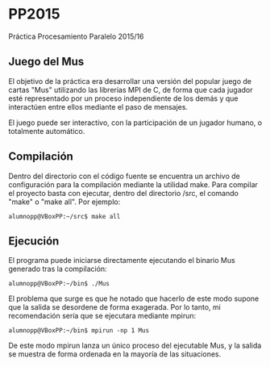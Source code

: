 # PP2015
Práctica Procesamiento Paralelo 2015/16

## Juego del Mus

El objetivo de la práctica era desarrollar una versión del popular juego de cartas "Mus" utilizando las librerías MPI de C, de forma que cada jugador esté representado por un proceso independiente de los demás y que interactúen entre ellos mediante el paso de mensajes.

El juego puede ser interactivo, con la participación de un jugador humano, o totalmente automático.

## Compilación

Dentro del directorio con el código fuente se encuentra un archivo de configuración
para la compilación mediante la utilidad make. Para compilar el proyecto basta con
ejecutar, dentro del directorio /src, el comando "make" o "make all". Por ejemplo:

    alumnopp@VBoxPP:~/src$ make all
    
## Ejecución

El programa puede iniciarse directamente ejecutando el binario Mus generado tras
la compilación:

    alumnopp@VBoxPP:~/bin$ ./Mus

El problema que surge es que he notado que hacerlo de este modo supone que la
salida se desordene de forma exagerada. Por lo tanto, mi recomendación sería que
se ejecutara mediante mpirun:

    alumnopp@VBoxPP:~/bin$ mpirun -np 1 Mus

De este modo mpirun lanza un único proceso del ejecutable Mus, y la salida
se muestra de forma ordenada en la mayoría de las situaciones.

